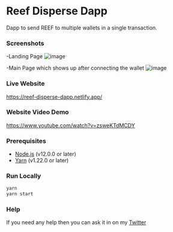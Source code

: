 # Reef Disperse Dapp

 Dapp to send REEF to multiple wallets in a single transaction.

### Screenshots

-Landing Page
![image](https://user-images.githubusercontent.com/71931823/201888093-29d25cc0-0da1-4dd1-8cf9-62645dc37ba8.png)

-Main Page which shows up after connecting the wallet
![image](https://user-images.githubusercontent.com/71931823/201888365-8069a75b-1766-4dda-b1a8-38afefb783c4.png)

### Live Website
https://reef-disperse-dapp.netlify.app/

### Website Video Demo 
https://www.youtube.com/watch?v=zsweKTdMCDY

### Prerequisites

-   [Node.js](https://nodejs.org/en/) (v12.0.0 or later)
-   [Yarn](https://yarnpkg.com/) (v1.22.0 or later)


### Run Locally

```bash
yarn 
yarn start
```

### Help

If you need any help then you can ask it in on my [Twitter](https://twitter.com/0xAnon0602)
